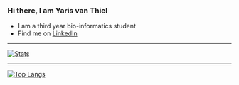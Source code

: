 ### Hi there, I am Yaris van Thiel 
* I am a third year bio-informatics student
* Find me on [LinkedIn](https://www.linkedin.com/in/yarisvanthiel)

---
[![Stats](https://github-readme-stats.vercel.app/api?username=yaris19&show_icons=true&hide_border=true&theme=dark)](https://github-readme-stats.vercel.app/api?username=yaris19&show_icons=true&hide_border=true&theme=dark?count_private=true)

---
[![Top Langs](https://github-readme-stats.vercel.app/api/top-langs/?username=yaris19&layout=compact&theme=dark)](https://github.com/yaris19/github-readme-stats)
